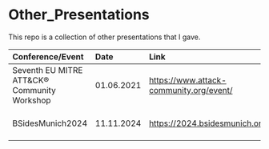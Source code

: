 # Other_Presentations

This repo is a collection of other presentations that I gave. 

Conference/Event | Date | Link | Slide Deck | Further Information 
 :-------------------------- | :-----| :---------------------------------------------------- |:---------------- |:----------------:|
 Seventh EU MITRE ATT&CK® Community Workshop | 01.06.2021| https://www.attack-community.org/event/ | MITREATTACKCON.pdf |https://d3sre.medium.com/how-to-integrate-mitre-att-ck-into-official-security-documentations-3936ff896d13
 BSidesMunich2024 | 11.11.2024 |https://2024.bsidesmunich.org/agenda/ | Keynote-BsidesMunich-public.pdf | Recording of talk can be found here: https://youtu.be/zM7vvupsluc


